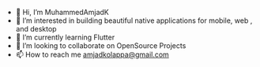- 👋 Hi, I’m MuhammedAmjadK
- 👀 I’m interested in building beautiful native applications for mobile, web , and desktop
- 🌱 I’m currently learning Flutter
- 💞️ I’m looking to collaborate on OpenSource Projects
- 📫 How to reach me amjadkolappa@gmail.com

<!---
MuhammedAmjadK/MuhammedAmjadK is a ✨ special ✨ repository because its `README.md` (this file) appears on your GitHub profile.
You can click the Preview link to take a look at your changes.
--->
